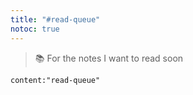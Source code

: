 ```yaml
---
title: "#read-queue"
notoc: true
---
```


> 📚 For the notes I want to read soon

```query
content:"read-queue"
```
